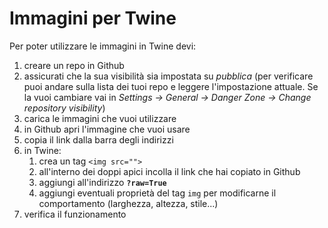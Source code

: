 # Immagini per Twine

Per poter utilizzare le immagini in Twine devi:

1. creare un repo in Github
2. assicurati che la sua visibilità sia impostata su *pubblica* (per verificare puoi andare sulla lista dei tuoi repo e leggere l'impostazione attuale. Se la vuoi cambiare vai in *Settings -> General -> Danger Zone -> Change repository visibility*)
3. carica le immagini che vuoi utilizzare
4. in Github apri l'immagine che vuoi usare
5. copia il link dalla barra degli indirizzi
6. in Twine:
   1. crea un tag ``<img src="">``
   2. all'interno dei doppi apici incolla il link che hai copiato in Github
   3. aggiungi all'indirizzo **``?raw=True``**
   4. aggiungi eventuali proprietà del tag ``img`` per modificarne il comportamento (larghezza, altezza, stile...)
7. verifica il funzionamento
